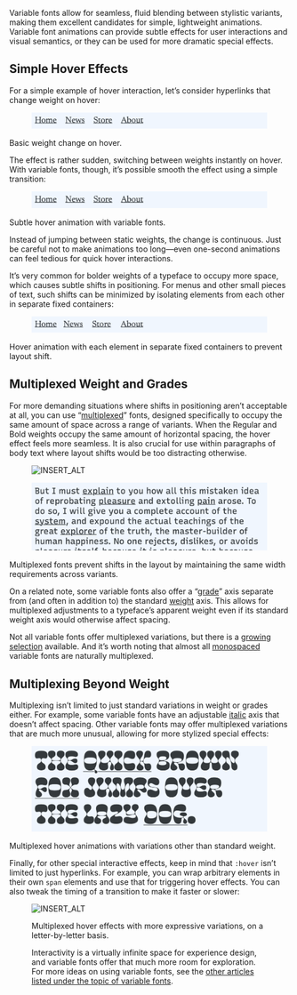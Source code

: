 Variable fonts allow for seamless, fluid blending between stylistic variants, making them excellent candidates for simple, lightweight animations. Variable font animations can provide subtle effects for user interactions and visual semantics, or they can be used for more dramatic special effects.

## Simple Hover Effects

For a simple example of hover interaction, let’s consider hyperlinks that change weight on hover:

<figure>

![An animated loop showing the effects of the styling discussed in the preceding text.](images/4_1.gif)

</figure>
<figcaption>Basic weight change on hover.</figcaption>

The effect is rather sudden, switching between weights instantly on hover. With variable fonts, though, it’s possible smooth the effect using a simple transition:

<figure>

![An animated loop showing the effects of font weight being animated, and how it affects elements around it.](images/4_2.gif)

</figure>
<figcaption>Subtle hover animation with variable fonts.</figcaption>

Instead of jumping between static weights, the change is continuous. Just be careful not to make animations too long—even one-second animations can feel tedious for quick hover interactions.

It’s very common for bolder weights of a typeface to occupy more space, which causes subtle shifts in positioning. For menus and other small pieces of text, such shifts can be minimized by isolating elements from each other in separate fixed containers:

<figure>

![An animated loop showing how the text still grows in horizontal space, but doesn’t affect the other elements around it.](images/4_3.gif)

</figure>
<figcaption>Hover animation with each element in separate fixed containers to prevent layout shift.</figcaption>

## Multiplexed Weight and Grades

For more demanding situations where shifts in positioning aren’t acceptable at all, you can use “[multiplexed](/glossary/multiplexed_duplexed_uniwidth)” fonts, designed specifically to occupy the same amount of space across a range of variants. When the Regular and Bold weights occupy the same amount of horizontal spacing, the hover effect feels more seamless. It is also crucial for use within paragraphs of body text where layout shifts would be too distracting otherwise.

<figure>

![INSERT_ALT](images/images/4_4a.gif)

</figure>

<figure>

![An animated loop showing how no text shifts when using multiplexed fonts.](images/4_4b.gif)

</figure>
<figcaption>Multiplexed fonts prevent shifts in the layout by maintaining the same width requirements across variants.</figcaption>

On a related note, some variable fonts also offer a “[grade](/glossary/grade_axis)” axis separate from (and often in addition to) the standard [weight](/glossary/weight_axis) axis. This allows for multiplexed adjustments to a typeface’s apparent weight even if its standard weight axis would otherwise affect spacing.

Not all variable fonts offer multiplexed variations, but there is a [growing selection](https://v-fonts.com/tags/C9) available. And it’s worth noting that almost all [monospaced](/glossary/monospaced) variable fonts are naturally multiplexed.

## Multiplexing Beyond Weight

Multiplexing isn’t limited to just standard variations in weight or grades either. For example, some variable fonts have an adjustable [italic](/glossary/italic_axis) axis that doesn’t affect spacing. Other variable fonts may offer multiplexed variations that are much more unusual, allowing for more stylized special effects:

<figure>

![An animated loop showing the way different elements of the type’s design can be manipulated.](images/4_5.gif)

</figure>
<figcaption>Multiplexed hover animations with variations other than standard weight.</figcaption>

Finally, for other special interactive effects, keep in mind that `:hover` isn’t limited to just hyperlinks. For example, you can wrap arbitrary elements in their own `span` elements and use that for triggering hover effects. You can also tweak the timing of a transition to make it faster or slower:

<figure>

![INSERT_ALT](images/images/4_6.gif)

<figcaption>Multiplexed hover effects with more expressive variations, on a letter-by-letter basis.</figcaption>

Interactivity is a virtually infinite space for experience design, and variable fonts offer that much more room for exploration. For more ideas on using variable fonts, see the [other articles listed under the topic of variable fonts](https://fonts.google.com/knowledge/topics/variable_fonts).
